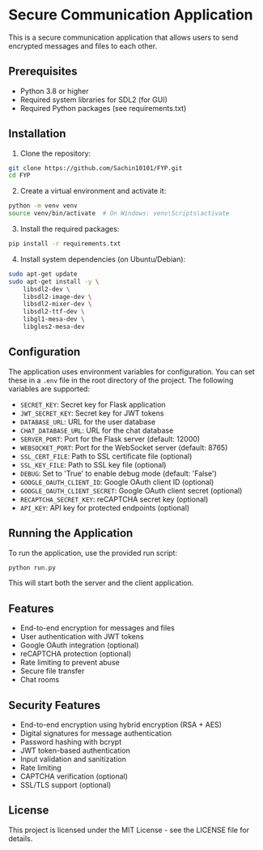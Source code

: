 # Secure Communication Application

This is a secure communication application that allows users to send encrypted messages and files to each other.

## Prerequisites

- Python 3.8 or higher
- Required system libraries for SDL2 (for GUI)
- Required Python packages (see requirements.txt)

## Installation

1. Clone the repository:
```bash
git clone https://github.com/Sachin10101/FYP.git
cd FYP
```

2. Create a virtual environment and activate it:
```bash
python -m venv venv
source venv/bin/activate  # On Windows: venv\Scripts\activate
```

3. Install the required packages:
```bash
pip install -r requirements.txt
```

4. Install system dependencies (on Ubuntu/Debian):
```bash
sudo apt-get update
sudo apt-get install -y \
    libsdl2-dev \
    libsdl2-image-dev \
    libsdl2-mixer-dev \
    libsdl2-ttf-dev \
    libgl1-mesa-dev \
    libgles2-mesa-dev
```

## Configuration

The application uses environment variables for configuration. You can set these in a `.env` file in the root directory of the project. The following variables are supported:

- `SECRET_KEY`: Secret key for Flask application
- `JWT_SECRET_KEY`: Secret key for JWT tokens
- `DATABASE_URL`: URL for the user database
- `CHAT_DATABASE_URL`: URL for the chat database
- `SERVER_PORT`: Port for the Flask server (default: 12000)
- `WEBSOCKET_PORT`: Port for the WebSocket server (default: 8765)
- `SSL_CERT_FILE`: Path to SSL certificate file (optional)
- `SSL_KEY_FILE`: Path to SSL key file (optional)
- `DEBUG`: Set to 'True' to enable debug mode (default: 'False')
- `GOOGLE_OAUTH_CLIENT_ID`: Google OAuth client ID (optional)
- `GOOGLE_OAUTH_CLIENT_SECRET`: Google OAuth client secret (optional)
- `RECAPTCHA_SECRET_KEY`: reCAPTCHA secret key (optional)
- `API_KEY`: API key for protected endpoints (optional)

## Running the Application

To run the application, use the provided run script:

```bash
python run.py
```

This will start both the server and the client application.

## Features

- End-to-end encryption for messages and files
- User authentication with JWT tokens
- Google OAuth integration (optional)
- reCAPTCHA protection (optional)
- Rate limiting to prevent abuse
- Secure file transfer
- Chat rooms

## Security Features

- End-to-end encryption using hybrid encryption (RSA + AES)
- Digital signatures for message authentication
- Password hashing with bcrypt
- JWT token-based authentication
- Input validation and sanitization
- Rate limiting
- CAPTCHA verification (optional)
- SSL/TLS support (optional)

## License

This project is licensed under the MIT License - see the LICENSE file for details.